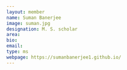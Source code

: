 ```yaml
---
layout: member
name: Suman Banerjee
image: suman.jpg
designation: M. S. scholar
area:
bio:
email:
type: ms
webpage: https://sumanbanerjee1.github.io/
---
```


